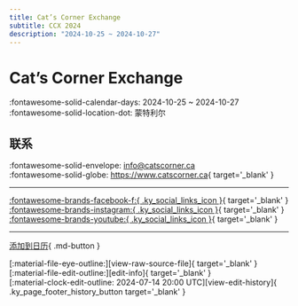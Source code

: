 ```yaml
---
title: Cat’s Corner Exchange
subtitle: CCX 2024
description: "2024-10-25 ~ 2024-10-27"
---
```


# Cat’s Corner Exchange 

:fontawesome-solid-calendar-days: 2024-10-25 ~ 2024-10-27  
:fontawesome-solid-location-dot: 蒙特利尔  

## 联系

:fontawesome-solid-envelope: <info@catscorner.ca>  
:fontawesome-solid-globe: <https://www.catscorner.ca>{ target='_blank' }  

---

 [:fontawesome-brands-facebook-f:{ .ky_social_links_icon }](https://www.facebook.com/CatsCornerMontreal){ target='_blank' } [:fontawesome-brands-instagram:{ .ky_social_links_icon }](https://instagram.com/catscornermontreal){ target='_blank' } [:fontawesome-brands-youtube:{ .ky_social_links_icon }](https://youtube.com/@CatsCornermontreal){ target='_blank' }

---

[添加到日历](https://swing.news/ics/zh-Hans/2024/en_CA/cats-corner-exchange-2024.ics){ .md-button }

<div class="ky_page_footer" markdown>
<div class="ky_page_footer_trailing" markdown="span">
[:material-file-eye-outline:][view-raw-source-file]{ target='_blank' }
[:material-file-edit-outline:][edit-info]{ target='_blank' }
</div>
<div class="ky_page_footer_leading" markdown="span">
[:material-clock-edit-outline: 2024-07-14 20:00 UTC][view-edit-history]{ .ky_page_footer_history_button target='_blank' }
</div>
</div>

[view-raw-source-file]: https://github.com/swingdance/events/blob/main/2024/en_CA/cats-corner-exchange-2024.json "查看原始源文件"
[edit-info]: https://github.com/swingdance/events/issues/new?assignees=&labels=update+event&projects=&template=03-update_entity.yml&title=%5B2024%2Fen_CA%5D%20Cat%E2%80%99s%20Corner%20Exchange&region=en_CA&year=2024&id=cats-corner-exchange-2024&name=Cat%E2%80%99s%20Corner%20Exchange&org_id= "编辑信息"

[view-edit-history]: https://github.com/swingdance/events/commits/main/2024/en_CA/cats-corner-exchange-2024.json "查看编辑历史"
